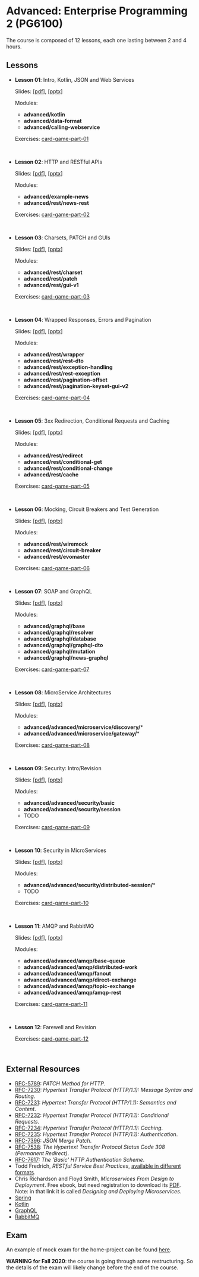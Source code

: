 # Advanced: Enterprise Programming 2 (PG6100)

The course is composed of 12 lessons, each one lasting between 2 and 4 hours.

## Lessons

* **Lesson 01**: Intro, Kotlin, JSON and Web Services
  
  Slides: [[pdf]](slides/lesson_01.pdf), 
          [[pptx]](slides/lesson_01.pptx)
          
  Modules:     
  
  * **advanced/kotlin**
  * **advanced/data-format**
  * **advanced/calling-webservice**            

  Exercises: [card-game-part-01](exercises/card-game/card-game-part-01.md)     

<br />

* **Lesson 02**: HTTP and RESTful APIs
  
  Slides: [[pdf]](slides/lesson_02.pdf), 
          [[pptx]](slides/lesson_02.pptx)
          
  Modules:     
  
  * **advanced/example-news**
  * **advanced/rest/news-rest**

  Exercises: [card-game-part-02](exercises/card-game/card-game-part-02.md)     

<br />

* **Lesson 03**: Charsets, PATCH and GUIs
  
  Slides: [[pdf]](slides/lesson_03.pdf), 
          [[pptx]](slides/lesson_03.pptx)
          
  Modules:     
  
  * **advanced/rest/charset**
  * **advanced/rest/patch**
  * **advanced/rest/gui-v1**

  Exercises: [card-game-part-03](exercises/card-game/card-game-part-03.md)     

<br />


* **Lesson 04**: Wrapped Responses, Errors and Pagination
  
  Slides: [[pdf]](slides/lesson_04.pdf), 
          [[pptx]](slides/lesson_04.pptx)
          
  Modules:     
  
  * **advanced/rest/wrapper**
  * **advanced/rest/rest-dto**
  * **advanced/rest/exception-handling**
  * **advanced/rest/rest-exception**
  * **advanced/rest/pagination-offset**
  * **advanced/rest/pagination-keyset-gui-v2**
  
  Exercises: [card-game-part-04](exercises/card-game/card-game-part-04.md)     

<br />


* **Lesson 05**: 3xx Redirection, Conditional Requests and Caching
  
  Slides: [[pdf]](slides/lesson_05.pdf), 
          [[pptx]](slides/lesson_05.pptx)
          
  Modules:     
  
  * **advanced/rest/redirect**
  * **advanced/rest/conditional-get**
  * **advanced/rest/conditional-change**
  * **advanced/rest/cache**

  Exercises: [card-game-part-05](exercises/card-game/card-game-part-05.md)     

<br />

* **Lesson 06**: Mocking, Circuit Breakers and Test Generation
  
  Slides: [[pdf]](slides/lesson_06.pdf), 
          [[pptx]](slides/lesson_06.pptx)
          
  Modules:     
    
  * **advanced/rest/wiremock**
  * **advanced/rest/circuit-breaker**
  * **advanced/rest/evomaster**

  Exercises: [card-game-part-06](exercises/card-game/card-game-part-06.md)     

<br />


* **Lesson 07**: SOAP and GraphQL
  
  Slides: [[pdf]](slides/lesson_07.pdf), 
          [[pptx]](slides/lesson_07.pptx)
          
  Modules:     
  
  * **advanced/graphql/base**
  * **advanced/graphql/resolver**
  * **advanced/graphql/database**
  * **advanced/graphql/graphql-dto**
  * **advanced/graphql/mutation**
  * **advanced/graphql/news-graphql**

  Exercises: [card-game-part-07](exercises/card-game/card-game-part-07.md)     

<br />


* **Lesson 08**: MicroService Architectures
  
  Slides: [[pdf]](slides/lesson_08.pdf), 
          [[pptx]](slides/lesson_08.pptx)
          
  Modules:     
  
  * **advanced/advanced/microservice/discovery/***
  * **advanced/advanced/microservice/gateway/***
  
  Exercises: [card-game-part-08](exercises/card-game/card-game-part-08.md)     

<br />

* **Lesson 09**: Security: Intro/Revision

  Slides: [[pdf]](slides/lesson_09.pdf), 
          [[pptx]](slides/lesson_09.pptx)
          
  Modules:     
  
  * **advanced/advanced/security/basic**
  * **advanced/advanced/security/session**
  * TODO

  Exercises: [card-game-part-09](exercises/card-game/card-game-part-09.md)     

<br />


* **Lesson 10**: Security in MicroServices
  
  Slides: [[pdf]](slides/lesson_10.pdf), 
          [[pptx]](slides/lesson_10.pptx)
          
  Modules:     
  
  * **advanced/advanced/security/distributed-session/***
  * TODO
  
  Exercises: [card-game-part-10](exercises/card-game/card-game-part-10.md)     

<br />


* **Lesson 11**: AMQP and RabbitMQ
  
  Slides: [[pdf]](slides/lesson_11.pdf), 
          [[pptx]](slides/lesson_11.pptx)
          
  Modules:     
  
  * **advanced/advanced/amqp/base-queue**
  * **advanced/advanced/amqp/distributed-work**
  * **advanced/advanced/amqp/fanout**
  * **advanced/advanced/amqp/direct-exchange**
  * **advanced/advanced/amqp/topic-exchange**
  * **advanced/advanced/amqp/amqp-rest**

  Exercises: [card-game-part-11](exercises/card-game/card-game-part-11.md)     

<br />

* **Lesson 12**: Farewell and Revision

  Exercises: [card-game-part-12](exercises/card-game/card-game-part-12.md)     

<br />

 
## External Resources

* [RFC-5789](https://tools.ietf.org/html/rfc5789): *PATCH Method for HTTP*. 
* [RFC-7230](https://tools.ietf.org/html/rfc7230): *Hypertext Transfer Protocol (HTTP/1.1): Message Syntax and Routing*.
* [RFC-7231](https://tools.ietf.org/html/rfc7231): *Hypertext Transfer Protocol (HTTP/1.1): Semantics and Content*.
* [RFC-7232](https://tools.ietf.org/html/rfc7232): *Hypertext Transfer Protocol (HTTP/1.1): Conditional Requests*.
* [RFC-7234](https://tools.ietf.org/html/rfc7234): *Hypertext Transfer Protocol (HTTP/1.1): Caching*. 
* [RFC-7235](https://tools.ietf.org/html/rfc7235): *Hypertext Transfer Protocol (HTTP/1.1): Authentication*. 
* [RFC-7396](https://tools.ietf.org/html/rfc7396): *JSON Merge Patch*.
* [RFC-7538](https://tools.ietf.org/html/rfc7538): *The Hypertext Transfer Protocol Status Code 308 (Permanent Redirect)*.
* [RFC-7617](https://tools.ietf.org/html/rfc7617): *The 'Basic' HTTP Authentication Scheme*.
* Todd Fredrich, *RESTful Service Best Practices*, [available in different formats](https://www.restapitutorial.com/resources.html).
* Chris Richardson and Floyd Smith, *Microservices From Design to Deployment*.
  Free ebook, but need registration to download its [PDF](https://www.nginx.com/resources/library/designing-deploying-microservices/).
  Note: in that link it is called *Designing and Deploying Microservices*.
* [Spring](https://spring.io)
* [Kotlin](https://kotlinlang.org/docs/kotlin-docs.pdf)
* [GraphQL](https://graphql.org/)
* [RabbitMQ](https://www.rabbitmq.com/)



## Exam

An example of mock exam for the home-project can be 
found [here](exams/project_mock_exam.pdf).

**WARNING for Fall 2020**: the course is going through some restructuring.
So the details of the exam will likely change before the end
of the course.